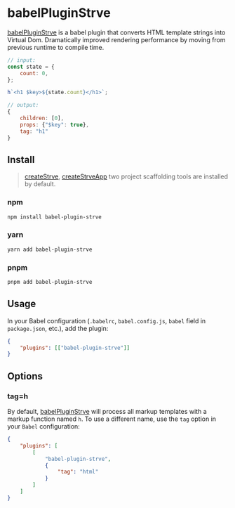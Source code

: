 # babelPluginStrve

[babelPluginStrve](https://www.npmjs.com/package/babel-plugin-strve) is a babel plugin that converts HTML template strings into Virtual Dom. Dramatically improved rendering performance by moving from previous runtime to compile time.

```js
// input:
const state = {
	count: 0,
};

h`<h1 $key>${state.count}</h1>`;

// output:
{
    children: [0],
    props: {"$key": true},
    tag: "h1"
}
```


## Install

> [createStrve](/tool/createStrve/), [createStrveApp](/tool/createStrveApp/) two project scaffolding tools are installed by default.

### npm

```bash
npm install babel-plugin-strve
```

### yarn

```bash
yarn add babel-plugin-strve
```

### pnpm

```bash
pnpm add babel-plugin-strve
```

## Usage

In your Babel configuration (`.babelrc`, `babel.config.js`, `babel` field in `package.json`, etc.), add the plugin:

```json
{
	"plugins": [["babel-plugin-strve"]]
}
```

## Options

### tag=h

By default, [babelPluginStrve](https://www.npmjs.com/package/babel-plugin-strve) will process all markup templates with a markup function named `h`. To use a different name, use the `tag` option in your `Babel` configuration:

```json
{
	"plugins": [
		[
			"babel-plugin-strve",
			{
				"tag": "html"
			}
		]
	]
}
```
